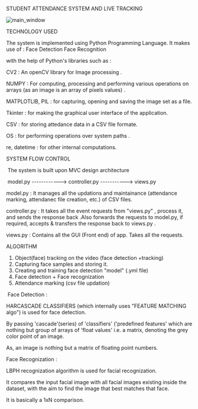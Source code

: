 STUDENT ATTENDANCE SYSTEM AND  LIVE TRACKING 


![main_window](https://user-images.githubusercontent.com/51054631/116808268-7cd78100-ab55-11eb-8067-2c7b24e60d7c.png)

​​​​TECHNOLOGY USED ​​​​

The system is implemented using Python Programming Language.
​It makes use of :
  ​Face Detection 
  ​Face Recognition

with the help of Python's libraries such as :

​CV2 : An openCV library for Image processing .

​NUMPY : For computing, processing and performing various  operations on arrays (as an image is an array of pixels values) .

​MATPLOTLIB, PIL : for capturing, opening and saving the image  set as a file.

​Tkinter : for making the graphical user interface of the application.

​CSV : for storing attedance data in a CSV file formate.

​OS : for performing operations over system paths .

​re, datetime  : for other internal computations.


​​​​​SYSTEM FLOW CONTROL ​​​​​​

​ The system is built upon MVC design  architecture

​   model.py ------------>  controller.py  -----------> views.py   ​

​model.py :  It manages all the updations and maintainance (attendance marking, attendanec file creation, etc.) of CSV files.  

​controller.py :  It takes all the event requests from "views.py" , process it, and sends the response back .Also forwards the requests to model.py, if required, accepts & transfers the  response back to views.py .

​views.py : Contains all the GUI (Front end) of app. Takes all the requests.

​​​​​​​ALGORITHM ​​​​​​​​​

1. Object(face) tracking on the video (face detection +tracking)
2. Capturing  face samples and storing it.
3.  Creating and training face detection "model"  (.yml file)
4.  Face detection  + Face recognization
5.  Attendance marking (csv file updation)

​ Face Detection : 

HARCASCADE CLASSIFIERS (which internally uses "FEATURE MATCHING algo") is used for face detection.

By passing 'cascade'(series) of 'classifiers' ('predefined features' which are nothing but group of arrays of 'float values' i.e. a matrix, denoting the grey color point  of an image.

As, an image is nothing but  a matrix of floating point numbers.

​Face Recognization :

LBPH recognization algorithm is used for facial recognization.

It  compares the input facial image with all facial images existing inside the dataset, with the aim to find the image that best matches that face.

It is basically a 1xN comparison.




